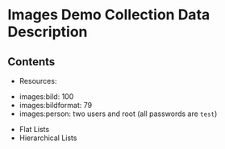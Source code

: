 # Images Demo Collection Data Description

## Contents

* Resources:
 - images:bild: 100
 - images:bildformat: 79
 - images:person: two users and root (all passwords are `test`)
* Flat Lists
* Hierarchical Lists
 